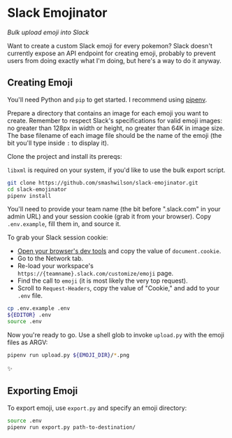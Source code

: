 # Slack Emojinator

*Bulk upload emoji into Slack*

Want to create a custom Slack emoji for every pokemon? Slack doesn't currently expose an API endpoint for creating emoji, probably to prevent users from doing exactly what I'm doing, but here's a way to do it anyway.

## Creating Emoji

You'll need Python and `pip` to get started. I recommend using [pipenv](https://docs.pipenv.org/).

Prepare a directory that contains an image for each emoji you want to create. Remember to respect Slack's specifications for valid emoji images: no greater than 128px in width or height, no greater than 64K in image size. The base filename of each image file should be the name of the emoji (the bit you'll type inside `:` to display it).

Clone the project and install its prereqs:

`libxml` is required on your system, if you'd like to use the bulk export script.

```bash
git clone https://github.com/smashwilson/slack-emojinator.git
cd slack-emojinator
pipenv install
```

You'll need to provide your team name (the bit before ".slack.com" in your admin URL) and your session cookie (grab it from your browser). Copy `.env.example`, fill them in, and source it.

To grab your Slack session cookie:

* [Open your browser's dev tools](http://webmasters.stackexchange.com/a/77337) and copy the value of `document.cookie`.
* Go to the Network tab.
* Re-load your workspace's `https://{teamname}.slack.com/customize/emoji` page.
* Find the call to `emoji` (it is most likely the very top request).
* Scroll to `Request-Headers`, copy the value of "Cookie," and add to your `.env` file.

```bash
cp .env.example .env
${EDITOR} .env
source .env
```

Now you're ready to go. Use a shell glob to invoke `upload.py` with the emoji files as ARGV:

```bash
pipenv run upload.py ${EMOJI_DIR}/*.png
```

:sparkles:

## Exporting Emoji

To export emoji, use `export.py` and specify an emoji directory:

```bash
source .env
pipenv run export.py path-to-destination/
```
